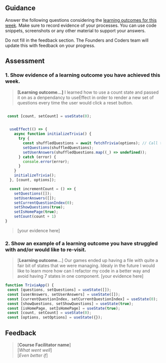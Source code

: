 ## Guidance
Answer the following questions considering the [learning outcomes for this week](https://learn.foundersandcoders.com/course/syllabus/developer/client-side-app/learning-outcomes/).
Make sure to record evidence of your processes. You can use code snippets, screenshots or any other material to support your answers.

Do not fill in the feedback section. The Founders and Coders team will update this with feedback on your progress.

## Assessment
 ### 1. Show evidence of a learning outcome you have achieved this week.
> **[Learning outcome...]**
> I learned how to use a count state and passed it on as a denpendancy to useEffect in order to render a new set of questions every time the user would click a reset button.

```js

 const [count, setCount] = useState(0);


  useEffect(() => {
    async function initializeTrivia() {
      try {
        const shuffledQuestions = await fetchTrivia(options); // Call the fetchTrivia function
        setQuestions(shuffledQuestions);
        setUserAnswers(shuffledQuestions.map((_) => undefined));
      } catch (error) {
        console.error(error);
      }
    }
    initializeTrivia();
  }, [count, options]);

  const incrementCount = () => {
    setQuestions([]);
    setUserAnswers([]);
    setCurrentQuestionIndex(0);
    setShowQuestions(true);
    setIsHomePage(true);
    setCount(count + 1)
}

```

> [your evidence here]

 ### 2. Show an example of a learning outcome you have struggled with and/or would like to re-visit.
> [**Learning outcome...**]
> Our games ended up having a file with quite a fair bit of states that we were managing. Idealy in the future I would like to learn more how can I refactor my code in a better way and avoid having 7 states in one component.
> [your evidence here]
>
 ```js
function TriviaApp() {
  const [questions, setQuestions] = useState([]);
  const [userAnswers, setUserAnswers] = useState([]);
  const [currentQuestionIndex, setCurrentQuestionIndex] = useState(0);
  const [showQuestions, setShowQuestions] = useState(true);
  const [isHomePage, setIsHomePage] = useState(true);
  const [count, setCount] = useState(0);
  const [options, setOptions] = useState({});
```

## Feedback
> [**Course Facilitator name**]  
> [*What went well*]  
> [*Even better if*]

